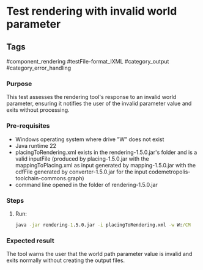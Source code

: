 # Test rendering with invalid world parameter

## Tags
#component_rendering #testFile-format_IXML #category_output #category_error_handling

### Purpose
This test assesses the rendering tool's response to an invalid world parameter, ensuring it notifies the user of the invalid parameter value and exits without processing.

### Pre-requisites
* Windows operating system where drive "W" does not exist
* Java runtime 22
* placingToRendering.xml exists in the rendering-1.5.0.jar's folder and is a valid inputFile (produced by placing-1.5.0.jar with the mappingToPlacing.xml as input generated by mapping-1.5.0.jar with the cdfFile generated by converter-1.5.0.jar for the input codemetropolis-toolchain-commons.graph)
* command line opened in the folder of rendering-1.5.0.jar

### Steps
1. Run:
   ```cmd
   java -jar rendering-1.5.0.jar -i placingToRendering.xml -w W:/CM
   ```

### Expected result
The tool warns the user that the world path parameter value is invalid and exits normally without creating the output files.